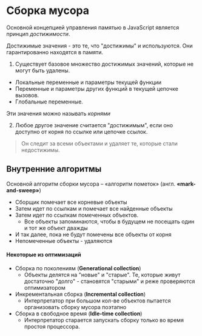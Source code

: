 # Сборка мусора

Основной концепцией управления памятью в JavaScript является принцип *достижимости*.

Достижимые значения - это те, что "достижимы" и используются. Они гарантированно находятся в памяти.

1. Существует базовое множество достижимых значений, которые не могут быть удалены.

- Локальные переменные и параметры текущей функции
- Переменные и параметры других функций в текущей цепочке вызовов.
- Глобальные переменные.

Эти значения можно называть *корнями*

2. Любое другое значение считается "достижимым", если оно доступно от корня по ссылке или цепочке ссылок.

> Он следит за всеми объектами и удаляет те, которые стали недостижимы.

## Внутренние алгоритмы

Основной алгоритм сборки мусора – «алгоритм пометок» (англ. **«mark-and-sweep»**)

- Сборщик помечает все корневые объекты
- Затем идет по ссылкам и помечает все найденные объекты
- Затем идет по ссылкам помеченных объектов.
  - Все объекты запоминаются, чтобы в будущем не посещать один и тот же объект дважды
- И так далее, пока не будут помечены все объекты от корня
- Непомеченные объекты - удаляются

#### Некоторые из оптимизаций

- Сборка по поколениям (**Generational collection**)
  - Объекты делятся на "новые" и "старые". Те, которые живут достаточно "долго" - становятся "старыми" и 
    реже проверяются оптимизатором
- Инкрементальная сборка (**Incremental collection**)
  - Интерпретатор при большом кол-ве объектов пытается организовать сборку мусора поэтапно
- Сборка в свободное время (**Idle-time collection**)
  - Интерпретатор старается запускать сборку только во время простоя процессора.


